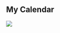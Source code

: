## My Calendar

![](https://github.com/KSDeng/My-Calendar/blob/master/pic/My-Calendar-20191201-show.gif?raw=true)

